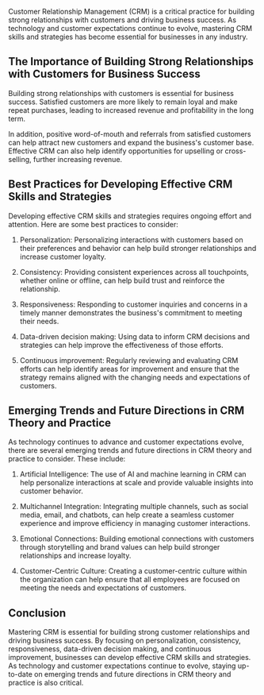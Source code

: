 

Customer Relationship Management (CRM) is a critical practice for building strong relationships with customers and driving business success. As technology and customer expectations continue to evolve, mastering CRM skills and strategies has become essential for businesses in any industry.

The Importance of Building Strong Relationships with Customers for Business Success
-----------------------------------------------------------------------------------

Building strong relationships with customers is essential for business success. Satisfied customers are more likely to remain loyal and make repeat purchases, leading to increased revenue and profitability in the long term.

In addition, positive word-of-mouth and referrals from satisfied customers can help attract new customers and expand the business's customer base. Effective CRM can also help identify opportunities for upselling or cross-selling, further increasing revenue.

Best Practices for Developing Effective CRM Skills and Strategies
-----------------------------------------------------------------

Developing effective CRM skills and strategies requires ongoing effort and attention. Here are some best practices to consider:

1. Personalization: Personalizing interactions with customers based on their preferences and behavior can help build stronger relationships and increase customer loyalty.

2. Consistency: Providing consistent experiences across all touchpoints, whether online or offline, can help build trust and reinforce the relationship.

3. Responsiveness: Responding to customer inquiries and concerns in a timely manner demonstrates the business's commitment to meeting their needs.

4. Data-driven decision making: Using data to inform CRM decisions and strategies can help improve the effectiveness of those efforts.

5. Continuous improvement: Regularly reviewing and evaluating CRM efforts can help identify areas for improvement and ensure that the strategy remains aligned with the changing needs and expectations of customers.

Emerging Trends and Future Directions in CRM Theory and Practice
----------------------------------------------------------------

As technology continues to advance and customer expectations evolve, there are several emerging trends and future directions in CRM theory and practice to consider. These include:

1. Artificial Intelligence: The use of AI and machine learning in CRM can help personalize interactions at scale and provide valuable insights into customer behavior.

2. Multichannel Integration: Integrating multiple channels, such as social media, email, and chatbots, can help create a seamless customer experience and improve efficiency in managing customer interactions.

3. Emotional Connections: Building emotional connections with customers through storytelling and brand values can help build stronger relationships and increase loyalty.

4. Customer-Centric Culture: Creating a customer-centric culture within the organization can help ensure that all employees are focused on meeting the needs and expectations of customers.

Conclusion
----------

Mastering CRM is essential for building strong customer relationships and driving business success. By focusing on personalization, consistency, responsiveness, data-driven decision making, and continuous improvement, businesses can develop effective CRM skills and strategies. As technology and customer expectations continue to evolve, staying up-to-date on emerging trends and future directions in CRM theory and practice is also critical.